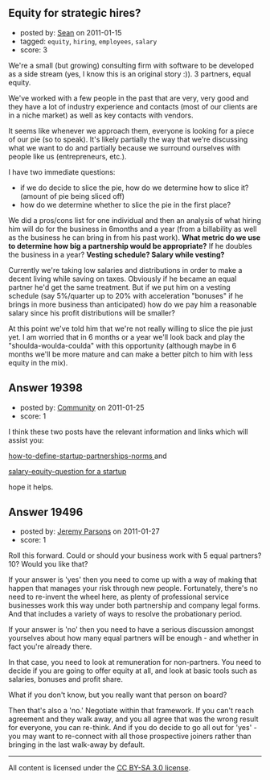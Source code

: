 ## Equity for strategic hires?

- posted by: [Sean](https://stackexchange.com/users/-1/6610-sean) on 2011-01-15
- tagged: `equity`, `hiring`, `employees`, `salary`
- score: 3

We're a small (but growing) consulting firm with software to be developed as a side stream (yes, I know this is an original story :)).  3 partners, equal equity.

We've worked with a few people in the past that are very, very good and they have a lot of industry experience and contacts (most of our clients are in a niche market) as well as key contacts with vendors.

It seems like whenever we approach them, everyone is looking for a piece of our pie (so to speak).  It's likely partially the way that we're discussing what we want to do and partially because we surround ourselves with people like us (entrepreneurs, etc.).

I have two immediate questions:
- if we do decide to slice the pie, how do we determine how to slice it? (amount of pie being sliced off)
- how do we determine whether to slice the pie in the first place?

We did a pros/cons list for one individual and then an analysis of what hiring him will do for the business in 6months and a year (from a billability as well as the business he can bring in from his past work).  **What metric do we use to determine how big a partnership would be appropriate?**  If he doubles the business in a year?  **Vesting schedule?  Salary while vesting?**

Currently we're taking low salaries and distributions in order to make a decent living while saving on taxes.  Obviously if he became an equal partner he'd get the same treatment.  But if we put him on a vesting schedule (say 5%/quarter up to 20% with acceleration "bonuses" if he brings in more business than anticipated) how do we pay him a reasonable salary since his profit distributions will be smaller?

At this point we've told him that we're not really willing to slice the pie just yet.  I am worried that in 6 months or a year we'll look back and play the "shoulda-woulda-coulda" with this opportunity (although maybe in 6 months we'll be more mature and can make a better pitch to him with less equity in the mix).




## Answer 19398

- posted by: [Community](https://stackexchange.com/users/-1/-1-community) on 2011-01-25
- score: 1

<p>I think these two posts have the relevant information and links which will assist you:</p>

<p><a href="http://answers.onstartups.com/questions/11262/how-to-define-startup-partnerships-norms">how-to-define-startup-partnerships-norms </a> and</p>

<p><a href="http://answers.onstartups.com/questions/11500/looking-to-get-involved-with-a-startup-but-no-idea-on-what-kind-of-salary-equity">salary-equity-question for a startup</a></p>

<p>hope it helps.</p>



## Answer 19496

- posted by: [Jeremy Parsons](https://stackexchange.com/users/-1/4291-jeremy-parsons) on 2011-01-27
- score: 1

Roll this forward. Could or should your business work with 5 equal partners? 10? Would you like that?

If your answer is 'yes' then you need to come up with a way of making that happen that manages your risk through new people. Fortunately, there's no need to re-invent the wheel here, as plenty of professional service businesses work this way under both partnership and company legal forms. And that includes a variety of ways to resolve the probationary period.

If your answer is 'no' then you need to have a serious discussion amongst yourselves about how many equal partners will be enough - and whether in fact you're already there.

In that case, you need to look at remuneration for non-partners. You need to decide if you are going to offer equity at all, and look at basic tools such as salaries, bonuses and profit share.

What if you don't know, but you really want that person on board? 

Then that's also a 'no.' Negotiate within that framework. If you can't reach agreement and they walk away, and you all agree that was the wrong result for everyone, you can re-think. And if you do decide to go all out for 'yes' - you may want to re-connect with all those prospective joiners rather than bringing in the last walk-away by default.



---

All content is licensed under the [CC BY-SA 3.0 license](https://creativecommons.org/licenses/by-sa/3.0/).
